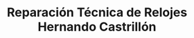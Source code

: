 ---
title: "Reparación Técnica de Relojes Hernando Castrillón"
url: /manizales/reparacion-tecnica-de-relojes-hernando-castrillon/
shop: relojes
---